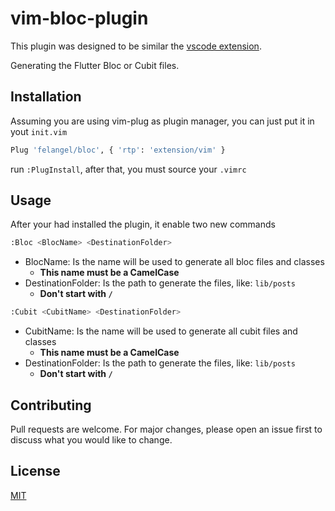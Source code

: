 # vim-bloc-plugin

This plugin was designed to be similar the [vscode extension](https://github.com/felangel/bloc/tree/master/extensions/vscode).

Generating the Flutter Bloc or Cubit files.


## Installation

Assuming you are using vim-plug as plugin manager, you can just put it in yout `init.vim`

```bash
Plug 'felangel/bloc', { 'rtp': 'extension/vim' }
```

run `:PlugInstall`, after that, you must source your `.vimrc`

## Usage

After your had installed the plugin, it enable two new commands

```bash
:Bloc <BlocName> <DestinationFolder>
```

- BlocName: Is the name will be used to generate all bloc files and classes
    - **This name must be a CamelCase**
- DestinationFolder: Is the path to generate the files, like: `lib/posts`
    - **Don't start with `/`**


```bash
:Cubit <CubitName> <DestinationFolder>
```

- CubitName: Is the name will be used to generate all cubit files and classes
    - **This name must be a CamelCase**
- DestinationFolder: Is the path to generate the files, like: `lib/posts`
    - **Don't start with `/`**

## Contributing

Pull requests are welcome. For major changes, please open an issue first to discuss what you would like to change.

## License
[MIT](https://choosealicense.com/licenses/mit/)
